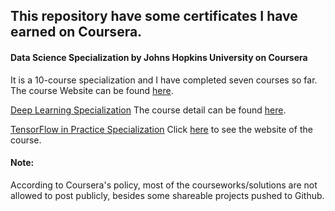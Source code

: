 ## This repository have some certificates I have earned on Coursera.

#### Data Science Specialization by Johns Hopkins University on Coursera 
It is a 10-course specialization and I have completed seven courses so far. The course Website can be found [here](https://www.coursera.org/specializations/jhu-data-science).

[Deep Learning Specialization](https://www.coursera.org/account/accomplishments/specialization/certificate/LDEMDVKMCHW5)
The course detail can be found [here](https://www.coursera.org/specializations/deep-learning). 

[TensorFlow in Practice Specialization](https://www.coursera.org/account/accomplishments/specialization/certificate/A948ECZKKXSV)
Click [here](https://www.coursera.org/specializations/tensorflow-in-practice) to see the website of the course. 



#### Note: 
According to Coursera's policy, most of the courseworks/solutions are not allowed to post publicly, besides some shareable projects pushed to Github. 
